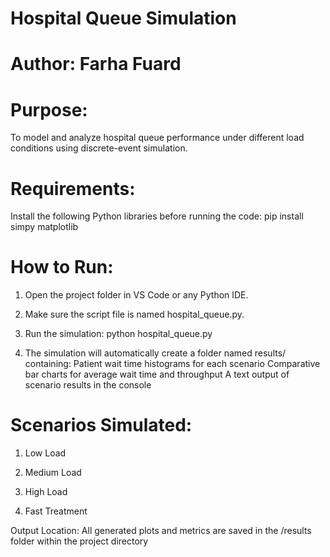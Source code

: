 # Hospital Queue Simulation
# Author: Farha Fuard

#  Purpose:
To model and analyze hospital queue performance under different load conditions using discrete-event simulation.

#  Requirements:
Install the following Python libraries before running the code:
         pip install simpy matplotlib

#  How to Run:

1. Open the project folder in VS Code or any Python IDE.

2. Make sure the script file is named hospital_queue.py.

3. Run the simulation: python hospital_queue.py

4. The simulation will automatically create a folder named results/ containing:
        Patient wait time histograms for each scenario
        Comparative bar charts for average wait time and throughput
        A text output of scenario results in the console

#  Scenarios Simulated:

1. Low Load

2. Medium Load

3. High Load

4. Fast Treatment

Output Location:
All generated plots and metrics are saved in the /results folder within the project directory
